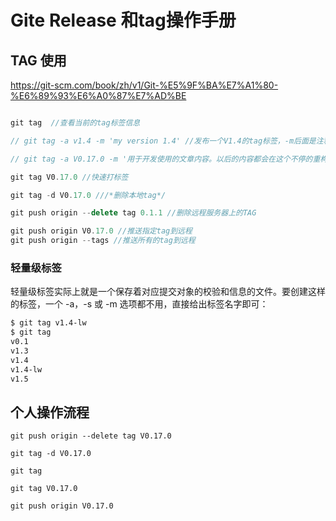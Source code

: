 # Gite Release 和tag操作手册



## TAG 使用

https://git-scm.com/book/zh/v1/Git-%E5%9F%BA%E7%A1%80-%E6%89%93%E6%A0%87%E7%AD%BE


``` javascript

git tag  //查看当前的tag标签信息

// git tag -a v1.4 -m 'my version 1.4' //发布一个V1.4的tag标签，-m后面是注释

// git tag -a V0.17.0 -m '用于开发使用的文章内容。以后的内容都会在这个不停的重构。重构完毕后发布2.0'

git tag V0.17.0 //快速打标签

git tag -d V0.17.0 ///*删除本地tag*/

git push origin --delete tag 0.1.1 //删除远程服务器上的TAG

git push origin V0.17.0 //推送指定tag到远程
git push origin --tags //推送所有的tag到远程

```

### 轻量级标签
轻量级标签实际上就是一个保存着对应提交对象的校验和信息的文件。要创建这样的标签，一个 -a，-s 或 -m 选项都不用，直接给出标签名字即可：
``` html
$ git tag v1.4-lw
$ git tag
v0.1
v1.3
v1.4
v1.4-lw
v1.5
```

## 个人操作流程

```
git push origin --delete tag V0.17.0

git tag -d V0.17.0 

git tag

git tag V0.17.0

git push origin V0.17.0 




```




